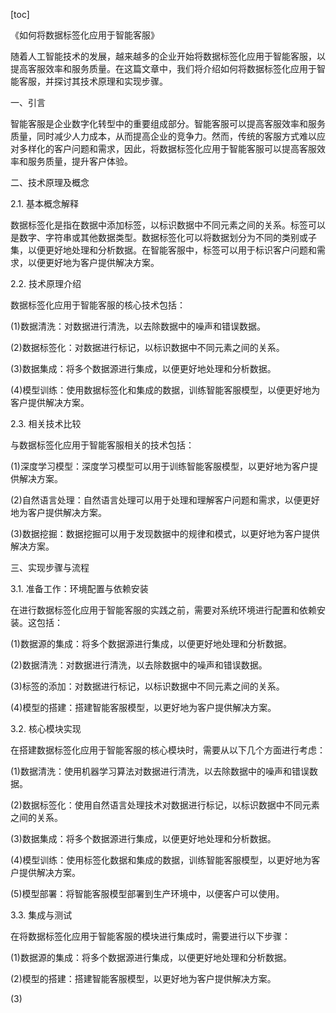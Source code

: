 
[toc]                    
                
                
《如何将数据标签化应用于智能客服》

随着人工智能技术的发展，越来越多的企业开始将数据标签化应用于智能客服，以提高客服效率和服务质量。在这篇文章中，我们将介绍如何将数据标签化应用于智能客服，并探讨其技术原理和实现步骤。

一、引言

智能客服是企业数字化转型中的重要组成部分。智能客服可以提高客服效率和服务质量，同时减少人力成本，从而提高企业的竞争力。然而，传统的客服方式难以应对多样化的客户问题和需求，因此，将数据标签化应用于智能客服可以提高客服效率和服务质量，提升客户体验。

二、技术原理及概念

2.1. 基本概念解释

数据标签化是指在数据中添加标签，以标识数据中不同元素之间的关系。标签可以是数字、字符串或其他数据类型。数据标签化可以将数据划分为不同的类别或子集，以便更好地处理和分析数据。在智能客服中，标签可以用于标识客户问题和需求，以便更好地为客户提供解决方案。

2.2. 技术原理介绍

数据标签化应用于智能客服的核心技术包括：

(1)数据清洗：对数据进行清洗，以去除数据中的噪声和错误数据。

(2)数据标签化：对数据进行标记，以标识数据中不同元素之间的关系。

(3)数据集成：将多个数据源进行集成，以便更好地处理和分析数据。

(4)模型训练：使用数据标签化和集成的数据，训练智能客服模型，以便更好地为客户提供解决方案。

2.3. 相关技术比较

与数据标签化应用于智能客服相关的技术包括：

(1)深度学习模型：深度学习模型可以用于训练智能客服模型，以更好地为客户提供解决方案。

(2)自然语言处理：自然语言处理可以用于处理和理解客户问题和需求，以便更好地为客户提供解决方案。

(3)数据挖掘：数据挖掘可以用于发现数据中的规律和模式，以更好地为客户提供解决方案。

三、实现步骤与流程

3.1. 准备工作：环境配置与依赖安装

在进行数据标签化应用于智能客服的实践之前，需要对系统环境进行配置和依赖安装。这包括：

(1)数据源的集成：将多个数据源进行集成，以便更好地处理和分析数据。

(2)数据清洗：对数据进行清洗，以去除数据中的噪声和错误数据。

(3)标签的添加：对数据进行标记，以标识数据中不同元素之间的关系。

(4)模型的搭建：搭建智能客服模型，以更好地为客户提供解决方案。

3.2. 核心模块实现

在搭建数据标签化应用于智能客服的核心模块时，需要从以下几个方面进行考虑：

(1)数据清洗：使用机器学习算法对数据进行清洗，以去除数据中的噪声和错误数据。

(2)数据标签化：使用自然语言处理技术对数据进行标记，以标识数据中不同元素之间的关系。

(3)数据集成：将多个数据源进行集成，以便更好地处理和分析数据。

(4)模型训练：使用标签化数据和集成的数据，训练智能客服模型，以更好地为客户提供解决方案。

(5)模型部署：将智能客服模型部署到生产环境中，以便客户可以使用。

3.3. 集成与测试

在将数据标签化应用于智能客服的模块进行集成时，需要进行以下步骤：

(1)数据源的集成：将多个数据源进行集成，以便更好地处理和分析数据。

(2)模型的搭建：搭建智能客服模型，以更好地为客户提供解决方案。

(3)

